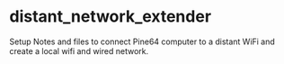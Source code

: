 # distant_network_extender
Setup Notes and files to connect Pine64 computer to a distant WiFi and create a local wifi and wired network.
